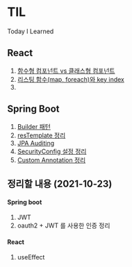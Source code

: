 # TIL
Today I Learned


## React

1. [함수형 컴포넌트 vs 클래스형 컴포넌트](https://github.com/junam2/TIL/blob/main/React/%EB%A6%AC%EC%8A%A4%ED%8C%85%20%ED%95%A8%EC%88%98%EC%99%80%20key%20.md)
2. [리스팅 함수(map, foreach)와 key index](https://github.com/junam2/TIL/blob/main/React/%EB%A6%AC%EC%8A%A4%ED%8C%85%20%ED%95%A8%EC%88%98%EC%99%80%20key%20.md)
3.

## Spring Boot
1. [Builder 패턴](https://github.com/junam2/TIL/blob/main/SpringBoot/builder%20%ED%8C%A8%ED%84%B4.md)
2. [resTemplate 정리](https://github.com/junam2/TIL/blob/main/SpringBoot/restTemplate.md)
3. [JPA Auditing](https://github.com/junam2/TIL/blob/main/SpringBoot/JPA%20Auditing.md)
4. [SecurityConfig 설정 정리](https://github.com/junam2/TIL/blob/main/SpringBoot/SpringBoot_SecurityConfig.md)
5. [Custom Annotation 정리](https://github.com/junam2/TIL/blob/main/SpringBoot/Custom_Annotation.md)

## 정리할 내용 (2021-10-23)

#### Spring boot
1. JWT
2. oauth2 + JWT 를 사용한 인증 정리 

#### React
1. useEffect
